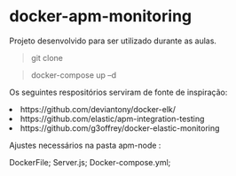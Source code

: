 # docker-apm-monitoring

Projeto desenvolvido para ser utilizado durante as aulas.

> git clone

> docker-compose up –d


Os seguintes respositórios serviram de fonte de inspiração:
  <li> https://github.com/deviantony/docker-elk/
  <li> https://github.com/elastic/apm-integration-testing
  <li> https://github.com/g3offrey/docker-elastic-monitoring

Ajustes necessários na pasta apm-node :

DockerFile;
Server.js;
Docker-compose.yml;
